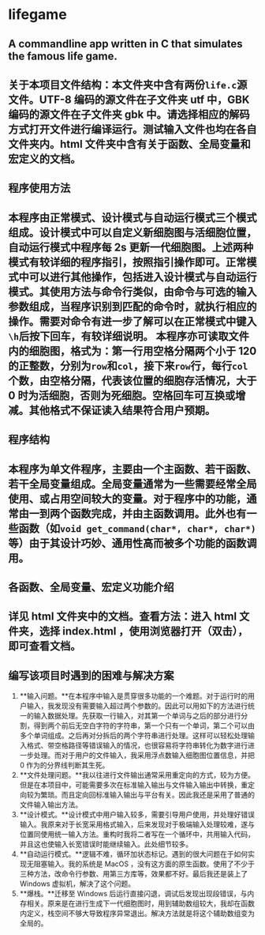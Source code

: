 # lifegame
A commandline app written in C that simulates the famous life game.
---- 
**关于本项目文件结构：本文件夹中含有两份`life.c`源文件。UTF-8 编码的源文件在子文件夹 utf 中，GBK 编码的源文件在子文件夹 gbk 中。请选择相应的解码方式打开文件进行编译运行。测试输入文件也均在各自文件夹内。html 文件夹中含有关于函数、全局变量和宏定义的文档。**
---- 
## 程序使用方法
本程序由正常模式、设计模式与自动运行模式三个模式组成。设计模式中可以自定义新细胞图与活细胞位置，自动运行模式中程序每 2s 更新一代细胞图。上述两种模式有较详细的程序指引，按照指引操作即可。正常模式中可以进行其他操作，包括进入设计模式与自动运行模式。其使用方法与命令行类似，由命令与可选的输入参数组成，当程序识别到匹配的命令时，就执行相应的操作。需要对命令有进一步了解可以在正常模式中键入`\h`后按下回车，有较详细说明。
本程序亦可读取文件内的细胞图，格式为：第一行用空格分隔两个小于 120 的正整数，分别为`row`和`col`，接下来`row`行，每行`col`个数，由空格分隔，代表该位置的细胞存活情况，大于 0 时为活细胞，否则为死细胞。空格回车可互换或增减。其他格式不保证读入结果符合用户预期。
---- 
## 程序结构
本程序为单文件程序，主要由一个主函数、若干函数、若干全局变量组成。全局变量通常为一些需要经常全局使用、或占用空间较大的变量。对于程序中的功能，通常由一到两个函数完成，并由主函数调用。此外也有一些函数（如`void get_command(char*, char*, char*)`等）由于其设计巧妙、通用性高而被多个功能的函数调用。
---- 
## 各函数、全局变量、宏定义功能介绍
详见 html 文件夹中的文档。查看方法：进入 html 文件夹，选择 index.html ，使用浏览器打开（双击），即可查看文档。
---- 
## 编写该项目时遇到的困难与解决方案
1. **输入问题。**在本程序中输入是贯穿很多功能的一个难题。对于运行时的用户输入，我发现没有需要输入超过两个参数的。因此可以用如下的方法进行统一的输入数据处理。先获取一行输入，对其第一个单词与之后的部分进行分割，得到两个前后无空白字符的字符串，第一个只有一个单词，第二个可以由多个单词组成。之后再对分拆后的两个字符串进行处理。这样可以轻松处理输入格式、带空格路径等错误输入的情况，也很容易将字符串转化为数字进行进一步处理。而对于用户的文件输入，我采用浮点数输入细胞图位置信息，并把 0 作为的分界线判断其生死。
2. **文件处理问题。**我以往进行文件输出通常采用重定向的方式，较为方便。但是在本项目中，可能需要多次在标准输入输出与文件输入输出中转换，重定向较为繁琐。而且定向回标准输入输出与平台有关。因此我还是采用了普通的文件输入输出方法。
3. **设计模式。**设计模式中用户输入较多，需要引导用户使用，并处理好错误输入。我原来对于长宽采用格式输入，后来发现对于极端输入处理较难，遂与位置同使用统一输入方法。重构时我将二者写在一个循环中，共用输入代码，并且这也使输入长宽错误时能继续输入。此处细节较多。
4. **自动运行模式。**逻辑不难，循环加状态标记。遇到的很大问题在于如何实现无阻塞输入。我的系统是 MacOS ，没有这方面的原生函数。使用了不少于三种方法，改命令行参数、用第三方库等，效果都不好。最后我还是装上了 Windows 虚拟机，解决了这个问题。
5. **爆栈。**迁移至 Windows 后运行直接闪退，调试后发现出现段错误，与内存相关。原来是在进行生成下一代细胞图时，用到辅助数组较大，我却在函数内定义，栈空间不够大导致程序异常退出。解决方法就是将这个辅助数组变为全局的。

